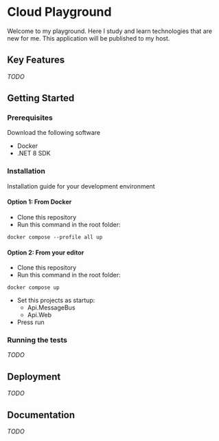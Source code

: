# Cloud Playground
Welcome to my playground. Here I study and learn technologies that are new for me. 
This application will be published to my host. 

## Key Features
*TODO*

## Getting Started

### Prerequisites
Download the following software
* Docker
* .NET 8 SDK

### Installation 
Installation guide for your development environment
#### Option 1: From Docker
* Clone this repository
* Run this command in the root folder:
```shell
docker compose --profile all up
```

#### Option 2: From your editor
* Clone this repository
* Run this command in the root folder:
```shell
docker compose up
```
* Set this projects as startup:
  * Api.MessageBus
  * Api.Web
* Press run

### Running the tests
*TODO*

## Deployment
*TODO*

## Documentation
*TODO*